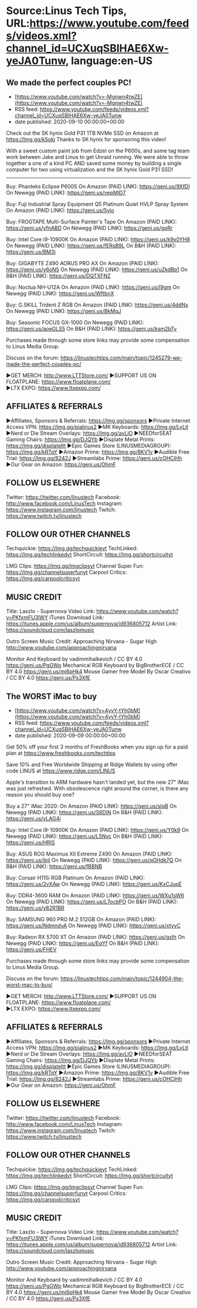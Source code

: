 # Source:Linus Tech Tips, URL:https://www.youtube.com/feeds/videos.xml?channel_id=UCXuqSBlHAE6Xw-yeJA0Tunw, language:en-US

## We made the perfect couples PC!
 - [https://www.youtube.com/watch?v=-Mgnwn4twZE](https://www.youtube.com/watch?v=-Mgnwn4twZE)
 - RSS feed: https://www.youtube.com/feeds/videos.xml?channel_id=UCXuqSBlHAE6Xw-yeJA0Tunw
 - date published: 2020-09-10 00:00:00+00:00

Check out the SK hynix Gold P31 1TB NVMe SSD on Amazon at https://lmg.gg/k5okj
Thanks to SK hynix for sponsoring this video!

With a sweet custom paint job from Edzel on the P600s, and some tag team work between Jake and Linus to get Unraid running. We were able to throw together a one of a kind PC AND saved some money by building a single computer for two using virtualization and the SK hynix Gold P31 SSD!

---------------------------------------------------

Buy: Phanteks Eclipse P600S
On Amazon (PAID LINK): https://geni.us/9XfDl
On Newegg (PAID LINK): https://geni.us/vepMlD7

Buy: Fuji Industrial Spray Equipment Q5 Platinum Quiet HVLP Spray System
On Amazon (PAID LINK): https://geni.us/5yjo

Buy: FROGTAPE Multi-Surface Painter's Tape
On Amazon (PAID LINK): https://geni.us/yfnABD
On Newegg (PAID LINK): https://geni.us/gpRr

Buy: Intel Core i9-10900K
On Amazon (PAID LINK): https://geni.us/k9x0YH8
On Newegg (PAID LINK): https://geni.us/fERsB9L
On B&H (PAID LINK): https://geni.us/BM3j

Buy: GIGABYTE Z490 AORUS PRO AX
On Amazon (PAID LINK): https://geni.us/y6oN5
On Newegg (PAID LINK): https://geni.us/uZkdBp1
On B&H (PAID LINK): https://geni.us/DQTXFNZ

Buy: Noctua NH-U12A
On Amazon (PAID LINK): https://geni.us/I9gm
On Newegg (PAID LINK): https://geni.us/WftbnX

Buy: G.SKILL Trident Z RGB
On Amazon (PAID LINK): https://geni.us/4ddNx
On Newegg (PAID LINK): https://geni.us/BkMqJ

Buy: Seasonic FOCUS GX-1000
On Newegg (PAID LINK): https://geni.us/aoeGLS5
On B&H (PAID LINK): https://geni.us/ksm2bTy 

Purchases made through some store links may provide some compensation to Linus Media Group.

Discuss on the forum: https://linustechtips.com/main/topic/1245279-we-made-the-perfect-couples-pc/

►GET MERCH: http://www.LTTStore.com/
►SUPPORT US ON FLOATPLANE: https://www.floatplane.com/  
►LTX EXPO: https://www.ltxexpo.com/   

AFFILIATES & REFERRALS
---------------------------------------------------
►Affiliates, Sponsors & Referrals: https://lmg.gg/sponsors
►Private Internet Access VPN: https://lmg.gg/pialinus2
►MK Keyboards: https://lmg.gg/LyLtl
►Nerd or Die Stream Overlays: https://lmg.gg/avLlO
►NEEDforSEAT Gaming Chairs: https://lmg.gg/DJQYb
►Displate Metal Prints: https://lmg.gg/displateltt
►Epic Games Store (LINUSMEDIAGROUP): https://lmg.gg/kRTpY
►Amazon Prime: https://lmg.gg/8KV1v
►Audible Free Trial: https://lmg.gg/8242J
►Streamlabs Prime: https://geni.us/cOHCiHh
►Our Gear on Amazon: https://geni.us/OhmF
 
FOLLOW US ELSEWHERE
---------------------------------------------------  
Twitter: https://twitter.com/linustech
Facebook: http://www.facebook.com/LinusTech
Instagram: https://www.instagram.com/linustech
Twitch: https://www.twitch.tv/linustech

FOLLOW OUR OTHER CHANNELS
---------------------------------------------------  
Techquickie: https://lmg.gg/techquickieyt
TechLinked: https://lmg.gg/techlinkedyt
ShortCircuit: https://lmg.gg/shortcircuityt

LMG Clips: https://lmg.gg/lmgclipsyt
Channel Super Fun: https://lmg.gg/channelsuperfunyt
Carpool Critics: https://lmg.gg/carpoolcriticsyt

MUSIC CREDIT
---------------------------------------------------  
Title: Laszlo - Supernova
Video Link: https://www.youtube.com/watch?v=PKfxmFU3lWY
iTunes Download Link: https://itunes.apple.com/us/album/supernova/id936805712
Artist Link: https://soundcloud.com/laszlomusic

Outro Screen Music Credit: Approaching Nirvana - Sugar High http://www.youtube.com/approachingnirvana

Monitor And Keyboard by vadimmihalkevich / CC BY 4.0  https://geni.us/PgGWp
Mechanical RGB Keyboard by BigBrotherECE / CC BY 4.0 https://geni.us/mj6pHk4
Mouse Gamer free Model By Oscar Creativo / CC BY 4.0 https://geni.us/Ps3XfE

## The WORST iMac to buy
 - [https://www.youtube.com/watch?v=4yvY-tYh0bM](https://www.youtube.com/watch?v=4yvY-tYh0bM)
 - RSS feed: https://www.youtube.com/feeds/videos.xml?channel_id=UCXuqSBlHAE6Xw-yeJA0Tunw
 - date published: 2020-09-09 00:00:00+00:00

Get 50% off your first 3 months of FreshBooks when you sign up for a paid plan at https://www.freshbooks.com/techtips

Save 10% and Free Worldwide Shipping at Ridge Wallets by using offer code LINUS at https://www.ridge.com/LINUS

Apple's transition to ARM hardware hasn't landed yet, but the new 27" iMac was just refreshed. With obsolescence right around the corner, is there any reason you should buy one?

Buy a 27" iMac 2020:
On Amazon (PAID LINK): https://geni.us/sIqB
On Newegg (PAID LINK): https://geni.us/S6DiN
On B&H (PAID LINK): https://geni.us/vLAG4j

Buy: Intel Core i9-10900K
On Amazon (PAID LINK): https://geni.us/Y0k9
On Newegg (PAID LINK): https://geni.us/L5Nvc
On B&H (PAID LINK): https://geni.us/HRIS

Buy: ASUS ROG Maximus XII Extreme Z490
On Amazon (PAID LINK): https://geni.us/ibjI
On Newegg (PAID LINK): https://geni.us/qGHdk7Q
On B&H (PAID LINK): https://geni.us/fBBNB

Buy: Corsair H115i RGB Platinum
On Amazon (PAID LINK): https://geni.us/2vXAw
On Newegg (PAID LINK): https://geni.us/KxCJupE

Buy: DDR4-3600 RAM
On Amazon (PAID LINK): https://geni.us/WXu1sW6
On Newegg (PAID LINK): https://geni.us/L7ocbPO
On B&H (PAID LINK): https://geni.us/y82R1BR

Buy: SAMSUNG 960 PRO M.2 512GB
On Amazon (PAID LINK): https://geni.us/NdmndyA
On Newegg (PAID LINK): https://geni.us/xtyvC

Buy: Radeon RX 5700 XT
On Amazon (PAID LINK): https://geni.us/gzIh
On Newegg (PAID LINK): https://geni.us/EqYf
On B&H (PAID LINK): https://geni.us/FHEV

Purchases made through some store links may provide some compensation to Linus Media Group.

Discuss on the forum: https://linustechtips.com/main/topic/1244904-the-worst-mac-to-buy/


►GET MERCH: http://www.LTTStore.com/
►SUPPORT US ON FLOATPLANE: https://www.floatplane.com/  
►LTX EXPO: https://www.ltxexpo.com/   

AFFILIATES & REFERRALS
---------------------------------------------------
►Affiliates, Sponsors & Referrals: https://lmg.gg/sponsors
►Private Internet Access VPN: https://lmg.gg/pialinus2
►MK Keyboards: https://lmg.gg/LyLtl
►Nerd or Die Stream Overlays: https://lmg.gg/avLlO
►NEEDforSEAT Gaming Chairs: https://lmg.gg/DJQYb
►Displate Metal Prints: https://lmg.gg/displateltt
►Epic Games Store (LINUSMEDIAGROUP): https://lmg.gg/kRTpY
►Amazon Prime: https://lmg.gg/8KV1v
►Audible Free Trial: https://lmg.gg/8242J
►Streamlabs Prime: https://geni.us/cOHCiHh
►Our Gear on Amazon: https://geni.us/OhmF
 
FOLLOW US ELSEWHERE
---------------------------------------------------  
Twitter: https://twitter.com/linustech
Facebook: http://www.facebook.com/LinusTech
Instagram: https://www.instagram.com/linustech
Twitch: https://www.twitch.tv/linustech

FOLLOW OUR OTHER CHANNELS
---------------------------------------------------  
Techquickie: https://lmg.gg/techquickieyt
TechLinked: https://lmg.gg/techlinkedyt
ShortCircuit: https://lmg.gg/shortcircuityt

LMG Clips: https://lmg.gg/lmgclipsyt
Channel Super Fun: https://lmg.gg/channelsuperfunyt
Carpool Critics: https://lmg.gg/carpoolcriticsyt

MUSIC CREDIT
---------------------------------------------------  
Title: Laszlo - Supernova
Video Link: https://www.youtube.com/watch?v=PKfxmFU3lWY
iTunes Download Link: https://itunes.apple.com/us/album/supernova/id936805712
Artist Link: https://soundcloud.com/laszlomusic

Outro Screen Music Credit: Approaching Nirvana - Sugar High http://www.youtube.com/approachingnirvana

Monitor And Keyboard by vadimmihalkevich / CC BY 4.0  https://geni.us/PgGWp
Mechanical RGB Keyboard by BigBrotherECE / CC BY 4.0 https://geni.us/mj6pHk4
Mouse Gamer free Model By Oscar Creativo / CC BY 4.0 https://geni.us/Ps3XfE

